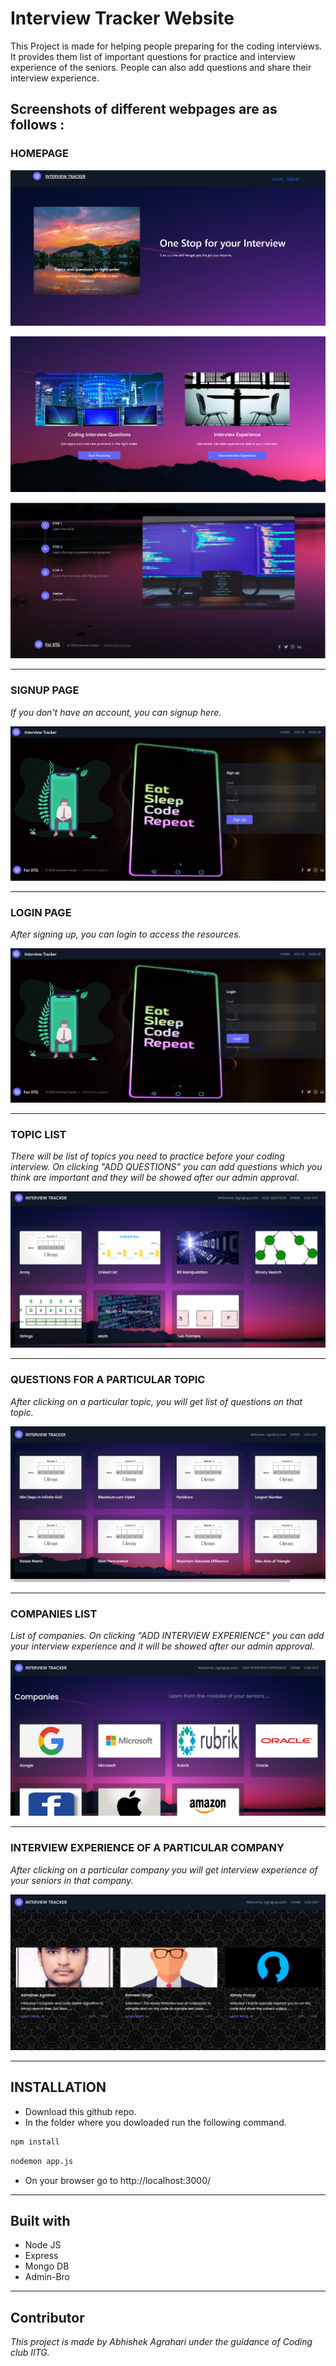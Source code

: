 # Interview Tracker Website

This Project is made for helping people preparing for the coding interviews. It provides them list of important questions for practice and interview experience of the seniors. People can also add questions and share their interview experience.


## Screenshots of different webpages are as follows :

### HOMEPAGE

![homepage](https://github.com/abhishekagrahari123/iterviewTracker/blob/master/public/h1.png)

![homepage](https://github.com/abhishekagrahari123/iterviewTracker/blob/master/public/h2.png)

![homepage](https://github.com/abhishekagrahari123/iterviewTracker/blob/master/public/h3.png)

___

### SIGNUP PAGE

_If you don't have an account, you can signup here._

![homepage](https://github.com/abhishekagrahari123/iterviewTracker/blob/master/public/signup.png)

___

### LOGIN PAGE

_After signing up, you can login to access the resources._

![homepage](https://github.com/abhishekagrahari123/iterviewTracker/blob/master/public/login.png)

___

### TOPIC LIST

_There will be list of topics you need to practice before your coding interview. On clicking "ADD QUESTIONS" you can add questions which you think are important and they will be showed after our admin approval._

![homepage](https://github.com/abhishekagrahari123/iterviewTracker/blob/master/public/topic.png)

___

### QUESTIONS FOR A PARTICULAR TOPIC

_After clicking on a particular topic, you will get list of questions on that topic._

![homepage](https://github.com/abhishekagrahari123/iterviewTracker/blob/master/public/question.png)

___

### COMPANIES LIST

_List of companies. On clicking "ADD INTERVIEW EXPERIENCE" you can add your interview experience and it will be showed after our admin approval._

![homepage](https://github.com/abhishekagrahari123/iterviewTracker/blob/master/public/company.png)

___

### INTERVIEW EXPERIENCE OF A PARTICULAR COMPANY

_After clicking on a particular company you will get interview experience of your seniors in that company._


![homepage](https://github.com/abhishekagrahari123/iterviewTracker/blob/master/public/expe.png)

___

## INSTALLATION

* Download this github repo.
* In the folder where you dowloaded run the following command.

```sh
npm install
```
```sh
nodemon app.js
```
* On your browser go to http://localhost:3000/
___

## Built with

* Node JS
* Express
* Mongo DB
* Admin-Bro
___

## Contributor

_This project is made by Abhishek Agrahari under the guidance of Coding club IITG._



